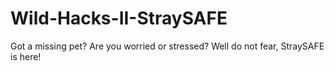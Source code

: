 # Wild-Hacks-II-StraySAFE
Got a missing pet? Are you worried or stressed? Well do not fear, StraySAFE is here! 
